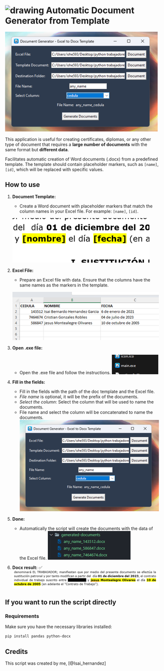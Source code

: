 
# <img src="icon.ico" alt="drawing" width="30"/> Automatic Document Generator from Template

<img src="images/screenShot4.png" alt="drawing" width="500"/>

This application is useful for creating certificates, diplomas, or any other type of document that requires a **large number of documents** with the same format but **different data**.

Facilitates  automatic creation of Word documents (.docx) from a predefined template. The template should contain placeholder markers, such as `[name]`, `[id]`, which will be replaced with specific values.

## How to use

1. **Document Template:**
   - Create a Word document with placeholder markers that match the column names in your Excel file. For example: `[name]`, `[id]`.
  
   ![Naming Convention](images/screenShot.png)

2. **Excel File:**
   - Prepare an Excel file with data. Ensure that the columns have the same names as the markers in the template.

    ![Excel File](images/screenShot2.png)

3. **Open .exe file:**
   - Open the .exe file and follow the instructions.
    ![Excel File](images/screenShot3.png)

4. **Fill in the fields:**
   - Fill in the fields with the path of the doc template and the Excel file.
   - *File name* is optional, it will be the prefix of the documents.
   - *Select the column*: Select the column that will be used to name the documents.
   - File name and select the column will be concatenated to name the documents.
    ![Excel File](images/screenShot4.png)
5. **Done:**
   - Automatically the script will create the documents with the data of the Excel file.
   ![Excel File](images/screenShot5.png)
6. **Docx result:** :white_check_mark:
   ![Excel File](images/screenShot6.png)
  
## If you want to run the script directly

### Requirements

Make sure you have the necessary libraries installed:

```bash
pip install pandas python-docx
```

## Credits

This script was created by me, [@Isai_hernandez]
